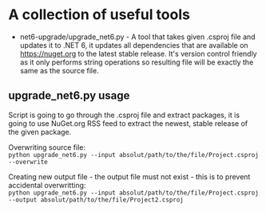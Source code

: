 # A collection of useful tools
- net6-upgrade/upgrade_net6.py - A tool that takes given .csproj file and updates it to .NET 6, it updates all dependencies that are available on https://nuget.org to the latest stable release. It's version control friendly as it only performs string operations so resulting file will be exactly the same as the source file.

## upgrade_net6.py usage
Script is going to go through the .csproj file and extract packages, it is going to use NuGet.org RSS feed to extract the newest, stable release of the given package.   

Overwriting source file:  
`python upgrade_net6.py --input absolut/path/to/the/file/Project.csproj --overwrite`  

Creating new output file - the output file must not exist - this is to prevent accidental overwritting:  
`python upgrade_net6.py --input absolut/path/to/the/file/Project.csproj --output absolut/path/to/the/file/Project2.csproj`  


